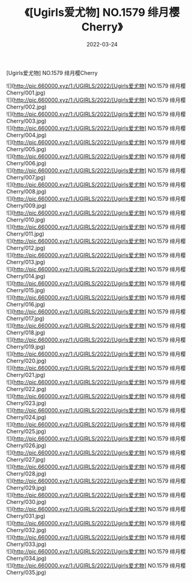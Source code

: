 ﻿---
layout: post
title:  《[Ugirls爱尤物] NO.1579 绯月樱Cherry》
date:   2022-03-24
img: http://pic.660000.xyz/1:/UGIRLS/2022/[Ugirls爱尤物] NO.1579 绯月樱Cherry/000.jpg
categories: [美女, 清纯, 唯美]
---

[Ugirls爱尤物] NO.1579 绯月樱Cherry

 ![](http://pic.660000.xyz/1:/UGIRLS/2022/[Ugirls爱尤物] NO.1579 绯月樱Cherry/001.jpg) <br>![](http://pic.660000.xyz/1:/UGIRLS/2022/[Ugirls爱尤物] NO.1579 绯月樱Cherry/002.jpg) <br>![](http://pic.660000.xyz/1:/UGIRLS/2022/[Ugirls爱尤物] NO.1579 绯月樱Cherry/003.jpg) <br>![](http://pic.660000.xyz/1:/UGIRLS/2022/[Ugirls爱尤物] NO.1579 绯月樱Cherry/004.jpg) <br>![](http://pic.660000.xyz/1:/UGIRLS/2022/[Ugirls爱尤物] NO.1579 绯月樱Cherry/005.jpg) <br>![](http://pic.660000.xyz/1:/UGIRLS/2022/[Ugirls爱尤物] NO.1579 绯月樱Cherry/006.jpg) <br>![](http://pic.660000.xyz/1:/UGIRLS/2022/[Ugirls爱尤物] NO.1579 绯月樱Cherry/007.jpg) <br>![](http://pic.660000.xyz/1:/UGIRLS/2022/[Ugirls爱尤物] NO.1579 绯月樱Cherry/008.jpg) <br>![](http://pic.660000.xyz/1:/UGIRLS/2022/[Ugirls爱尤物] NO.1579 绯月樱Cherry/009.jpg) <br>![](http://pic.660000.xyz/1:/UGIRLS/2022/[Ugirls爱尤物] NO.1579 绯月樱Cherry/010.jpg) <br>![](http://pic.660000.xyz/1:/UGIRLS/2022/[Ugirls爱尤物] NO.1579 绯月樱Cherry/011.jpg) <br>![](http://pic.660000.xyz/1:/UGIRLS/2022/[Ugirls爱尤物] NO.1579 绯月樱Cherry/012.jpg) <br>![](http://pic.660000.xyz/1:/UGIRLS/2022/[Ugirls爱尤物] NO.1579 绯月樱Cherry/013.jpg) <br>![](http://pic.660000.xyz/1:/UGIRLS/2022/[Ugirls爱尤物] NO.1579 绯月樱Cherry/014.jpg) <br>![](http://pic.660000.xyz/1:/UGIRLS/2022/[Ugirls爱尤物] NO.1579 绯月樱Cherry/015.jpg) <br>![](http://pic.660000.xyz/1:/UGIRLS/2022/[Ugirls爱尤物] NO.1579 绯月樱Cherry/016.jpg) <br>![](http://pic.660000.xyz/1:/UGIRLS/2022/[Ugirls爱尤物] NO.1579 绯月樱Cherry/017.jpg) <br>![](http://pic.660000.xyz/1:/UGIRLS/2022/[Ugirls爱尤物] NO.1579 绯月樱Cherry/018.jpg) <br>![](http://pic.660000.xyz/1:/UGIRLS/2022/[Ugirls爱尤物] NO.1579 绯月樱Cherry/019.jpg) <br>![](http://pic.660000.xyz/1:/UGIRLS/2022/[Ugirls爱尤物] NO.1579 绯月樱Cherry/020.jpg) <br>![](http://pic.660000.xyz/1:/UGIRLS/2022/[Ugirls爱尤物] NO.1579 绯月樱Cherry/021.jpg) <br>![](http://pic.660000.xyz/1:/UGIRLS/2022/[Ugirls爱尤物] NO.1579 绯月樱Cherry/022.jpg) <br>![](http://pic.660000.xyz/1:/UGIRLS/2022/[Ugirls爱尤物] NO.1579 绯月樱Cherry/023.jpg) <br>![](http://pic.660000.xyz/1:/UGIRLS/2022/[Ugirls爱尤物] NO.1579 绯月樱Cherry/024.jpg) <br>![](http://pic.660000.xyz/1:/UGIRLS/2022/[Ugirls爱尤物] NO.1579 绯月樱Cherry/025.jpg) <br>![](http://pic.660000.xyz/1:/UGIRLS/2022/[Ugirls爱尤物] NO.1579 绯月樱Cherry/026.jpg) <br>![](http://pic.660000.xyz/1:/UGIRLS/2022/[Ugirls爱尤物] NO.1579 绯月樱Cherry/027.jpg) <br>![](http://pic.660000.xyz/1:/UGIRLS/2022/[Ugirls爱尤物] NO.1579 绯月樱Cherry/028.jpg) <br>![](http://pic.660000.xyz/1:/UGIRLS/2022/[Ugirls爱尤物] NO.1579 绯月樱Cherry/029.jpg) <br>![](http://pic.660000.xyz/1:/UGIRLS/2022/[Ugirls爱尤物] NO.1579 绯月樱Cherry/030.jpg) <br>![](http://pic.660000.xyz/1:/UGIRLS/2022/[Ugirls爱尤物] NO.1579 绯月樱Cherry/031.jpg) <br>![](http://pic.660000.xyz/1:/UGIRLS/2022/[Ugirls爱尤物] NO.1579 绯月樱Cherry/032.jpg) <br>![](http://pic.660000.xyz/1:/UGIRLS/2022/[Ugirls爱尤物] NO.1579 绯月樱Cherry/033.jpg) <br>![](http://pic.660000.xyz/1:/UGIRLS/2022/[Ugirls爱尤物] NO.1579 绯月樱Cherry/034.jpg) <br>![](http://pic.660000.xyz/1:/UGIRLS/2022/[Ugirls爱尤物] NO.1579 绯月樱Cherry/035.jpg) <br>